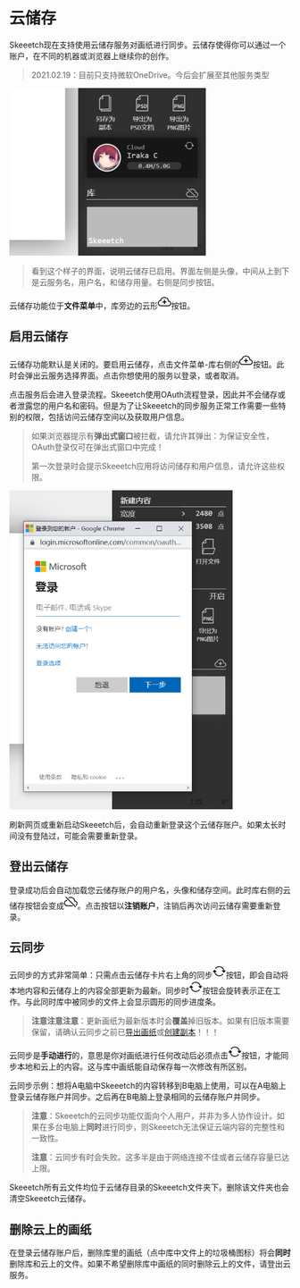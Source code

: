 # 云储存

Skeeetch现在支持使用云储存服务对画纸进行同步。云储存使得你可以通过一个账户，在不同的机器或浏览器上继续你的创作。

> 2021.02.19：目前只支持微软OneDrive。今后会扩展至其他服务类型

<img src="./images/cloud-ui-sample.png" height="300"/>

> 看到这个样子的界面，说明云储存已启用。界面左侧是头像，中间从上到下是云服务名，用户名，和储存用量。右侧是同步按钮。

云储存功能位于**文件菜单**中，库旁边的云形<img src="../../../resources/cloud/cloud-plus.svg" height="24"/>按钮。

## 启用云储存

云储存功能默认是关闭的。要启用云储存，点击文件菜单-库右侧的<img src="../../../resources/cloud/cloud-plus.svg" height="24"/>按钮。此时会弹出云服务选择界面。点击你想使用的服务以登录，或者取消。

点击服务后会进入登录流程。Skeeetch使用OAuth流程登录，因此并不会储存或者泄露您的用户名和密码。但是为了让Skeeetch的同步服务正常工作需要一些特别的权限，包括访问云储存空间以及获取用户信息。

> 如果浏览器提示有**弹出式窗口**被拦截，请允许其弹出：为保证安全性，OAuth登录仅可在弹出式窗口中完成！
>
> 第一次登录时会提示Skeeetch应用将访问储存和用户信息，请允许这些权限。

<img src="./images/cloud-ui-login.png" width="400"/>

刷新网页或重新启动Skeeetch后，会自动重新登录这个云储存账户。如果太长时间没有登陆过，可能会需要重新登录。

## 登出云储存

登录成功后会自动加载您云储存账户的用户名，头像和储存空间。此时库右侧的云储存按钮会变成<img src="../../../resources/cloud/cloud-slash.svg" height="24"/>。点击按钮以**注销账户**，注销后再次访问云储存需要重新登录。

## 云同步

云同步的方式非常简单：只需点击云储存卡片右上角的同步<img src="../../../resources/cloud/arrow-repeat.svg" height="24"/>按钮，即会自动将本地内容和云储存上的内容全部更新为最新。同步时<img src="../../../resources/cloud/arrow-repeat.svg" height="24"/>按钮会旋转表示正在工作。与此同时库中被同步的文件上会显示圆形的同步进度条。

> **注意注意注意**：更新画纸为最新版本时会**覆盖**掉旧版本。如果有旧版本需要保留，请确认云同步之前已[导出画纸](./pc-files.md#导出和打开skeeetch画纸)或[创建副本](./pc-files.md#在浏览器中新建当前画纸的副本)！！！

云同步是**手动进行**的，意思是你对画纸进行任何改动后必须点击<img src="../../../resources/cloud/arrow-repeat.svg" height="24"/>按钮，才能同步本地和云上的内容。这与库中画纸能自动保存每一次修改有所区别。

云同步示例：想将A电脑中Skeeetch的内容转移到B电脑上使用，可以在A电脑上登录云储存账户并同步。之后再在B电脑上登录相同的云储存账户并同步。

> **注意**：Skeeetch的云同步功能仅面向个人用户，并非为多人协作设计。如果在多台电脑上**同时**进行同步，则Skeeetch无法保证云端内容的完整性和一致性。
>
> **注意**：云同步有时会失败。这多半是由于网络连接不佳或者云储存容量已达上限。

Skeeetch所有云文件均位于云储存目录的Skeeetch文件夹下。删除该文件夹也会清空Skeeetch云储存。

## 删除云上的画纸

在登录云储存账户后，删除库里的画纸（点中库中文件上的垃圾桶图标）将会**同时**删除库和云上的文件。如果不希望删除库中画纸的同时删除云上的文件，请登出云服务。

